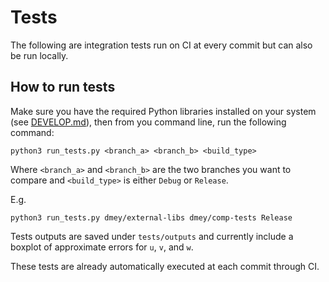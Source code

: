 # Tests

The following are integration tests run on CI at every commit but can also be run locally.

## How to run tests

Make sure you have the required Python libraries installed on your system (see [DEVELOP.md](../DEVELOP.md)), then from you command line, run the following command:

```
python3 run_tests.py <branch_a> <branch_b> <build_type>
```
Where `<branch_a>` and `<branch_b>` are the two branches you want to compare and `<build_type>` is either `Debug` or `Release`.

E.g.
```
python3 run_tests.py dmey/external-libs dmey/comp-tests Release
```

Tests outputs are saved under `tests/outputs` and currently include a boxplot of approximate errors for `u`, `v`, and `w`.

These tests are already automatically executed at each commit through CI.

